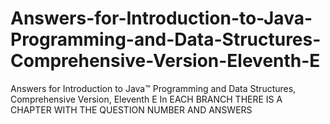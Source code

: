 # Answers-for-Introduction-to-Java-Programming-and-Data-Structures-Comprehensive-Version-Eleventh-E
Answers for Introduction to Java™ Programming and Data Structures, Comprehensive Version, Eleventh E
In EACH BRANCH THERE IS A CHAPTER WITH THE QUESTION NUMBER AND ANSWERS

